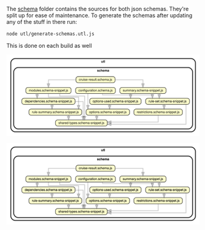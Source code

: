 The [schema](schema) folder contains the sources for both json schemas. They're split up 
for ease of maintenance. To generate the schemas after updating any of the stuff in there
run:

```sh
node utl/generate-schemas.utl.js
```

This is done on each build as well

![overview](overview.svg)

<img width="712" alt="original" src="overview.png">
